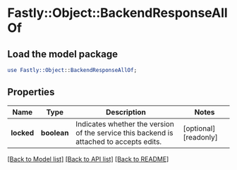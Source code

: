 # Fastly::Object::BackendResponseAllOf

## Load the model package
```perl
use Fastly::Object::BackendResponseAllOf;
```

## Properties
Name | Type | Description | Notes
------------ | ------------- | ------------- | -------------
**locked** | **boolean** | Indicates whether the version of the service this backend is attached to accepts edits. | [optional] [readonly] 

[[Back to Model list]](../README.md#documentation-for-models) [[Back to API list]](../README.md#documentation-for-api-endpoints) [[Back to README]](../README.md)


